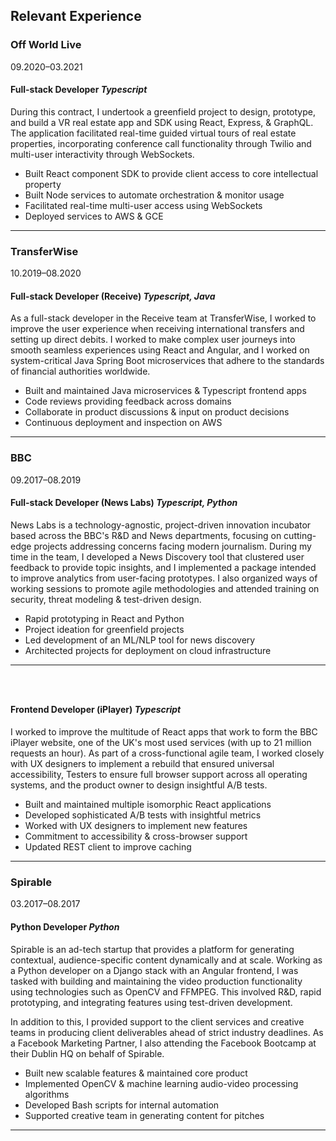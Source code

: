 ## Relevant Experience

### Off World Live

09.2020–03.2021

#### Full-stack Developer _Typescript_

During this contract, I undertook a greenfield project to design, prototype, and build a VR real estate app and SDK using React, Express, & GraphQL. The application facilitated real-time guided virtual tours of real estate properties, incorporating conference call functionality through Twilio and multi-user interactivity through WebSockets.

- Built React component SDK to provide client access to core intellectual property
- Built Node services to automate orchestration & monitor usage
- Facilitated real-time multi-user access using WebSockets
- Deployed services to AWS & GCE

---

### TransferWise

10.2019–08.2020

#### Full-stack Developer (Receive) _Typescript, Java_

As a full-stack developer in the Receive team at TransferWise, I worked to improve the user experience when receiving international transfers and setting up direct debits. I worked to make complex user journeys into smooth seamless experiences using React and Angular, and I worked on system-critical Java Spring Boot microservices that adhere to the standards of financial authorities worldwide.

- Built and maintained Java microservices & Typescript frontend apps
- Code reviews providing feedback across domains
- Collaborate in product discussions & input on product decisions
- Continuous deployment and inspection on AWS

---

### BBC

09.2017–08.2019

#### Full-stack Developer (News Labs) _Typescript, Python_

News Labs is a technology-agnostic, project-driven innovation incubator based across the BBC's R&D and News departments, focusing on cutting-edge projects addressing concerns facing modern journalism. During my time in the team, I developed a News Discovery tool that clustered user feedback to provide topic insights, and I implemented a package intended to improve analytics from user-facing prototypes. I also organized ways of working sessions to promote agile methodologies and attended training on security, threat modeling & test-driven design.

- Rapid prototyping in React and Python
- Project ideation for greenfield projects
- Led development of an ML/NLP tool for news discovery
- Architected projects for deployment on cloud infrastructure

---

### &nbsp;

#### Frontend Developer (iPlayer) _Typescript_

I worked to improve the multitude of React apps that work to form the BBC iPlayer website, one of the UK's most used services (with up to 21 million requests an hour). As part of a cross-functional agile team, I worked closely with UX designers to implement a rebuild that ensured universal accessibility, Testers to ensure full browser support across all operating systems, and the product owner to design insightful A/B tests.

- Built and maintained multiple isomorphic React applications
- Developed sophisticated A/B tests with insightful metrics
- Worked with UX designers to implement new features
- Commitment to accessibility & cross-browser support
- Updated REST client to improve caching

---

### Spirable

03.2017–08.2017

#### Python Developer _Python_

Spirable is an ad-tech startup that provides a platform for generating contextual, audience-specific content dynamically and at scale. Working as a Python developer on a Django stack with an Angular frontend, I was tasked with building and maintaining the video production functionality using technologies such as OpenCV and FFMPEG. This involved R&D, rapid prototyping, and integrating features using test-driven development.

In addition to this, I provided support to the client services and creative teams in producing client deliverables ahead of strict industry deadlines. As a Facebook Marketing Partner, I also attending the Facebook Bootcamp at their Dublin HQ on behalf of Spirable.

- Built new scalable features & maintained core product
- Implemented OpenCV & machine learning audio-video processing algorithms
- Developed Bash scripts for internal automation
- Supported creative team in generating content for pitches

---
